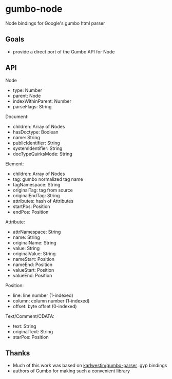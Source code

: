 gumbo-node
==========

Node bindings for Google's gumbo html parser


Goals
-----

- provide a direct port of the Gumbo API for Node


API
---

Node
- type: Number
- parent: Node
- indexWithinParent: Number
- parseFlags: String

Document:
- children: Array of Nodes
- hasDoctype: Boolean
- name: String
- publicIdentifier: String
- systemIdentifier: String
- docTypeQuirksMode: String

Element:
- children: Array of Nodes
- tag: gumbo normalized tag name
- tagNamespace: String
- originalTag: tag from source
- originalEndTag: String
- attributes: hash of Attributes
- startPos: Position
- endPos: Position

Attribute:
- attrNamespace: String
- name: String
- originalName: String
- value: String
- originalValue: String
- nameStart: Position
- nameEnd: Position
- valueStart: Position
- valueEnd: Position

Position:
- line: line number (1-indexed)
- column: column number (1-indexed)
- offset: byte offset (0-indexed)

Text/Comment/CDATA:
- text: String
- originalText: String
- starPos: Position


Thanks
------

- Much of this work was based on [karlwestin/gumbo-parser](http://github.com/karlwestin/gumbo-parser) .gyp bindings
- authors of Gumbo for making such a convenient library
